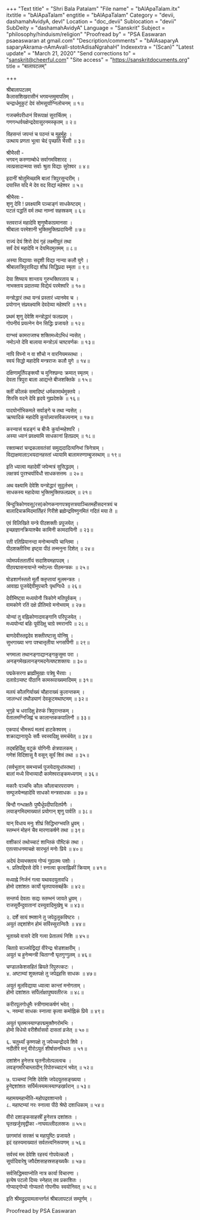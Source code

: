 +++
"Text title" = "Shri Bala Patalam"
"File name" = "bAlApaTalam.itx"
itxtitle = "bAlApaTalam"
engtitle = "bAlApaTalam"
Category = "devii, dashamahAvidyA, devI"
Location = "doc_devii"
Sublocation = "devii"
SubDeity = "dashamahAvidyA"
Language = "Sanskrit"
Subject = "philosophy/hinduism/religion"
"Proofread by" = "PSA Easwaran psaeaswaran at gmail.com"
"Description/comments" = "bAlAsaparyA saparyAkrama-nAmAvalI-stotrAdisaNgrahaH"
Indexextra = "(Scan)"
"Latest update" = "March 21, 2020"
"Send corrections to" = "sanskrit@cheerful.com"
"Site access" = "https://sanskritdocuments.org"
title = "बालापटलम्"

+++
  
 श्रीबालापटलम्   
कैलासशिखरासीनं भगवन्तमुमापतिम् ।  
चन्द्रार्धमुकुटं देवं सोमसूर्याग्निलोचनम् ॥ १॥  
  
गजचर्मपरीधानं विरूपाक्षं सुरार्चितम् ।  
गणगन्धर्वयक्षेन्द्रदेवासुरनमस्कृतम् ॥ २॥  
  
विहसन्तं जपन्तं च पठन्तं च मुहुर्मुहुः ।  
उत्थाय प्रणता भूत्वा चेदं पृच्छति भैरवी ॥ ३॥  
  
श्रीभैरवी -  
भगवन् करुणाम्बोधे सर्वागमविशारद ।  
त्वत्प्रसादान्मया सर्वाः श्रुता विद्याः सुरेश्वर ॥ ४॥  
  
इदानीं श्रोतुमिच्छामि बालां त्रिपुरसुन्दरीम् ।  
दयास्ति यदि मे देव वद विद्यां महेश्वर ॥ ५॥  
  
श्रीभैरवः -  
शृणु देवि ! प्रवक्ष्यामि पञ्चाङ्गं साधकेष्टदम् ।  
पटलं पद्धतिं वर्म तथा नाम्नां सहस्रकम् ॥ ६॥  
  
स्तवराजं महादेवि शृणुष्वैकाग्रमानसा ।  
श्रीबाला परमेशानी भुक्तिमुक्तिप्रदायिनी ॥ ७॥  
  
राज्यं देयं शिरो देयं गृहं लक्ष्मीयुतं तथा  
सर्वं देयं महादेवि न देयमिदमुत्तमम् ॥ ८॥  
  
अस्या विद्यायाः सदृशी विद्या नान्या कलौ युगे ।  
श्रीबालात्रिपुराविद्या शीघ्रं सिद्धिप्रदा स्मृता ॥ ९॥  
  
देया शिष्याय शान्ताय गुरुभक्तिरताय च ।  
नाभक्ताय प्रदातव्या विद्येयं परमेश्वरि ॥ १०॥  
  
मन्त्रोद्धारं तथा यन्त्रं प्रस्तारं ध्यानमेव च ।  
प्रयोगान् संप्रवक्ष्यामि देवदेव्या महेश्वरि ॥ ११॥  
  
प्रथमं शृणु देवेशि मन्त्रोद्धारं फलप्रदम् ।  
गोपनीयं प्रयत्नेन येन सिद्धिः प्रजायते ॥ १२॥  
  
वाग्भवं कामराजश्च शक्तिमध्येऽभिधं न्यसेत् ।  
नमोऽन्ते देवि बालाया मन्त्रोऽयं चाष्टवर्णकः ॥ १३॥  
  
नापि विघ्नो न वा शौचो न वारनियमस्तथा ।  
स्वयं सिद्धो महादेवि मन्त्रराजः कलौ युगे ॥ १४॥  
  
दक्षिणामूर्तिपङ्क्त्यौ च मुनिश्छन्दः क्रमात् स्मृतम् ।  
देवता त्रिपुरा बाला आद्यन्ते बीजशक्तिके ॥ १५॥  
  
क्लीं कीलकं समादिष्टं धर्मकामार्थमुक्तये ।  
शिरसि वदने देवि हृदये गुह्यदेशके ॥ १६॥  
  
पादयोर्नाभिकमले सर्वाङ्गे च तथा न्यसेत् ।  
ऋष्यादिकं महादेवि कुर्यान्न्यासविकल्पनाम् ॥ १७॥  
  
करन्यासं षडङ्गं च बीजैः कुर्यान्महेश्वरि ।  
अस्या ध्यानं प्रवक्ष्यामि साधकानां हितप्रदम् ॥ १८॥  
  
रक्ताम्बरां चन्द्रकलावतंसां समुद्यदादित्यनिभां त्रिनेत्राम् ।  
विद्याक्षमालाऽभयदानहस्तां ध्यायामि बालामरुणाम्बुजस्थाम् ॥ १९॥  
  
इति ध्यात्वा महादेवीं जपेन्मत्रं सुसिद्धदम् ।  
लक्षत्रयं पुरश्चर्याविधौ साधकसत्तमः ॥ २०॥  
  
अथ वक्ष्यामि देवेशि यन्त्रोद्धारं सुदुर्लभम् ।  
साधकस्य महादेव्या भुक्तिमुक्तिफलप्रदम् ॥ २१॥  
  
बिन्दुत्रिकोणवसु(रस)कोणकनागपत्रवृत्तत्रयाञ्चितमहीसदनत्रयं च  
बालादिचक्रमिदमार्तिहरं गिरीशे ब्रह्मेन्द्रविष्णुनमितं गदितं मया ते ॥  
  
एवं विलिखिते यन्त्रे पीठशक्तीः प्रपूजयेत् ।  
इच्छाज्ञानक्रियाश्चैव कामिनी कामदायिनी ॥ २३॥  
  
रती रतिप्रियानन्दा मनोन्मन्यपि चान्तिमा ।  
पीठशक्तीरिमा इष्ट्वा पीठं तन्मनुना दिशेत् ॥ २४॥  
  
व्योमपर्वततार्तीयं सदाशिवमहापदम् ।  
पीठपद्मासनायान्ते नमोऽन्तः पीठमन्त्रकः ॥ २५॥  
  
षोडशार्णस्ततो मूर्तौ क्लृप्तायां मूलमन्त्रतः ।  
आवाह्य पूजयेद्देवीमुपचारैः पृथग्विधैः ॥ २६॥  
  
देवीमिष्ट्वा मध्ययोनौ त्रिकोणे मतिपूर्वकम् ।  
वामकोणे रतिं दक्षे प्रीतिमग्रे मनोभवाम् ॥ २७॥  
  
योन्यां तु वह्निकोणादावङ्गानि परिपूजयेत् ।  
मध्ययोन्यां बहिः पूर्वदिक्षु चाग्रे स्मरानपि ॥ २८॥  
  
बाणदेवीस्तद्वदेव शक्तीरष्टासु योनिषु ।  
सुभगाख्या भगा पश्चात्तृतीया भगसर्पिणी ॥ २९॥  
  
भगमाला तथानङ्गाद्यानङ्गकुसुमा परा ।  
अनङ्गमेखलानङ्गमदनेत्यष्टशक्तयः ॥ ३०॥  
  
पद्मकेसरगा ब्राह्मीमुखाः पत्रेषु भैरवाः ।  
दलाग्रेऽप्यष्ट पीठानि कामरूपाख्यमादिमम् ॥ ३१॥  
  
मलयं कौलगिर्याख्यं चौहाराख्यं कुलान्तकम् ।  
जालन्धरं तथौड्याणं देवकूटमथाष्टमम् ॥ ३२॥  
  
भूगृहे च धरादिक्षु हेरुकं त्रिपुरान्तकम् ।  
वेतालमग्निजिह्वं च कालान्तककपालिनौ ॥ ३३॥  
  
एकपादं भीमरूपं मलयं हाटकेश्वरम् ।  
शक्राद्यानायुधैः सर्वैः स्वस्वदिक्षु समर्चयेत् ॥ ३४॥  
  
तद्बहिर्दिक्षु वटुकं योगिनीः क्षेत्रपालकम् ।  
गणेशं विदिशासु वै वसून् सूर्यं शिवं तथा ॥ ३५॥  
  
(सर्वभूतान् समभ्यर्च्य पूजयेदायुधांस्तथा) ।  
बालां मध्ये विभाव्यादौ कामेश्वराङ्कमध्यगाम् ॥ ३६॥  
  
मकारैः पञ्चभिः कौलः कौलाचारपरायणः ।  
सम्पूजयेन्महादेवि साधको मन्त्रसाधकः ॥ ३७॥  
  
बिन्दौ गन्धाक्षतैः पुष्पैर्धूपदीपादितर्पणैः ।  
लयाङ्गमिदमाख्यातं प्रयोगान् शृणु पार्वति ॥ ३८॥  
  
यान् विधाय मनुः शीघ्रं सिद्धिभाग्भवति ध्रुवम् ।  
स्तम्भनं मोहनं चैव मारणाकर्षणे तथा ॥ ३९॥  
  
वशीकारं तथोच्चाटं शान्तिकं पौष्टिकं तथा ।  
एतत्साधनमाचक्षे सारभूतं मनोः प्रिये ॥ ४०॥  
  
अदेयं देव्यभक्ताय गोप्यं गुह्यतमः पशोः ।  
 १. प्रतिपद्दिवसे देवि ! स्नात्वा कृत्वाह्निकीं क्रियाम् ॥ ४१॥  
  
मध्याह्ने निर्जनं गत्वा यथावदयुतावधि ।  
होमो दशांशतः कार्यो घृतपायसबर्हकैः ॥ ४२॥  
  
सन्तर्प्य देवताः सद्यः स्तम्भनं जायते ध्रुवम् ।  
राजसूर्येन्दुवातानां दस्युवादिमुखेषु च ॥ ४३॥  
  
 २. दर्शे सायं श्मशाने तु जपेदुलूकविष्टरः ।  
अयुतं तद्दशांशेन होमं सर्पिस्सुरान्वितैः ॥ ४४॥  
  
भूताख्ये वासरे देवि गत्वा प्रेतालयं निशि ॥ ४५॥  
  
चिताग्रे सञ्जपेद्विद्यां वीरेन्द्रः षोडशाक्षरीम् ।  
अयुतं च हुनेन्मन्त्री चिताग्नौ घृतगुग्गुलम् ॥ ४६॥  
  
चण्डालकेशसहितं म्रियते रिपुरुत्कटः ।  
 ४. अष्टाम्यां शुक्लपक्षे तु जपेद्रहसि साधकः ॥ ४७॥  
  
अयुतं मूलविद्याया ध्यात्वा कान्तां मनोगताम् ।  
होमो दशांशतः सर्पिर्लाक्षापुष्पवतीरजः ॥ ४८॥  
  
करीरपूलगोधूमैः स्त्रीणामाकर्षणं भवेत् ।  
 ५. नवम्यां साधकः स्नात्वा कृत्वा कर्माह्निकं प्रिये ॥ ४९॥  
  
अयुतं घृतमत्स्याण्डपद्ममुक्तैणरोमभिः ।  
होमो विधेयो वरीशैर्वासवो दासतां व्रजेत् ॥ ५०॥  
  
 ६. चतुर्थ्यां कृष्णपक्षे तु जपेच्चन्द्रोदये शिवे ।  
नदीतीरे मनुं वीरोऽयुतं शीर्षासनस्थितः ॥ ५१॥  
  
दशांशेन हुनेत्तत्र घृतनीलोत्पलत्वचः ।  
लवङ्गमरिचाम्लादीन् रिपोरुच्चाटनं भवेत् ॥ ५२॥  
  
 ७. पञ्चम्यां निशि देवेशि जपेदयुतसङ्ख्यया ।  
हुनेद्दशांशतः सर्पिर्मत्स्यमत्स्याण्डखर्परान् ॥ ५३॥  
  
महामयमहाभीति-महोपद्रवशान्तये ।  
 ८. महाष्टम्यां नरः स्नात्वा पीठे श्रेष्ठे दशाधिकाम् ॥ ५४॥  
  
वीरो दशाङ्कसाहस्रीं हुनेत्तत्र दशांशतः ।  
घृतखर्जूरमृद्वीका -नाघवल्लीदलस्रजः ॥ ५५॥  
  
छागमांसं सरक्तं च महापुष्टिः प्रजायते ।  
इदं रहस्यमाख्यातं सर्वतत्त्वनिरूपणम् ॥ ५६॥  
  
सर्वस्वं मम देवेशि रहस्यं गोपयेत्कलौ ।  
सूर्यादिवारेषु जपैर्दशसाहस्रसङ्ख्यकैः ॥ ५७॥  
  
सर्वसिद्धिमवाप्नोति नात्र कार्या विचारणा ।  
इत्येष पटलो दिव्यः स्नेहात् तव प्रकाशितः ।  
गोप्याद्गोप्यो गोप्यतरो गोपनीयः स्वयोनिवत् ॥ ५८॥  
  
इति श्रीमद्रुद्रयामलान्तर्गतं श्रीबालापटलं सम्पूर्णम् ।  
  
  
Proofread by PSA Easwaran   
  
